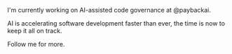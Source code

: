 I'm currently working on AI-assisted code governance at @paybackai.

AI is accelerating software development faster than ever, the time is now to keep it all on track. 

Follow me for more. 
